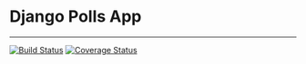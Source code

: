 # Django Polls App
---
[![Build Status](https://app.travis-ci.com/jwb10028/swe1_app.svg?token=Ep1o2BsyWpQHiHp18c7r&branch=main)](https://app.travis-ci.com/jwb10028/swe1_app)
[![Coverage Status](https://coveralls.io/repos/github/jwb10028/swe1_app/badge.svg?branch=main)](https://coveralls.io/github/jwb10028/swe1_app?branch=main)

